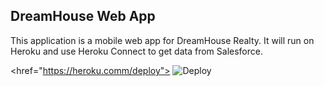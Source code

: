DreamHouse Web App
------------------

This application is a mobile web app for DreamHouse Realty. It will run on Heroku and use Heroku Connect to get data from Salesforce.

<href="https://heroku.comm/deploy"> <img src="https://www.herokucdn.com/deploy/button.svg" alt="Deploy"> </a>
